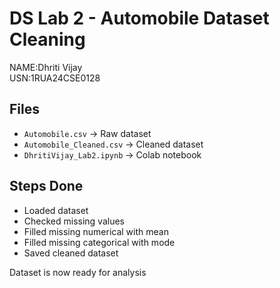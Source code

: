 # DS Lab 2 - Automobile Dataset Cleaning

NAME:Dhriti Vijay  
USN:1RUA24CSE0128


## Files
- `Automobile.csv` → Raw dataset  
- `Automobile_Cleaned.csv` → Cleaned dataset  
- `DhritiVijay_Lab2.ipynb` → Colab notebook  

## Steps Done
- Loaded dataset  
- Checked missing values  
- Filled missing numerical with mean  
- Filled missing categorical with mode  
- Saved cleaned dataset  

Dataset is now ready for analysis
